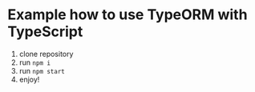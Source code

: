 # Example how to use TypeORM with TypeScript

1. clone repository
2. run `npm i`
3. run `npm start`
4. enjoy!